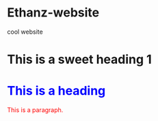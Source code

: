 # Ethanz-website
cool website
<h1>This is a sweet heading 1</h1>
<h1 style="color:blue;">This is a heading</h1>
<p style="color:red;">This is a paragraph.</p>
